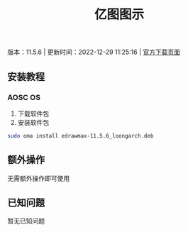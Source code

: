 ﻿---
id: 1087
title: 亿图图示
toc: true
weight: 1087
---

版本：11.5.6 | 更新时间：2022-12-29 11:25:16 | [官方下载页面](http://app.loongapps.cn/#/detail/1087)

## 安装教程 

### AOSC OS 

1. 下载软件包
2. 安装软件包

```bash
sudo oma install edrawmax-11.5.6_loongarch.deb
```

## 额外操作

无需额外操作即可使用

## 已知问题

暂无已知问题

